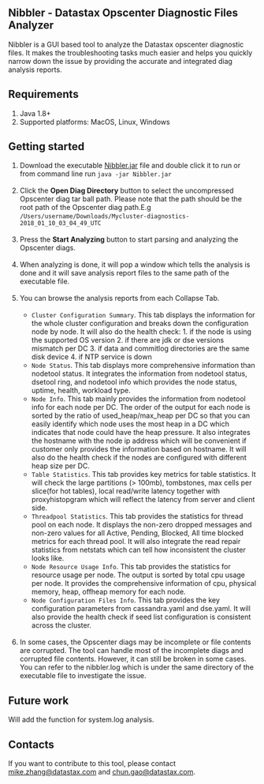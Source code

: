 ## Nibbler - Datastax Opscenter Diagnostic Files Analyzer

Nibbler is a GUI based tool to analyze the Datastax opscenter diagnostic files. It makes the troubleshooting tasks much easier and helps you quickly narrow down the issue by providing the accurate and integrated diag analysis reports. 


## Requirements

1. Java 1.8+  <br> 
2. Supported platforms: MacOS, Linux, Windows

## Getting started

1. Download the executable [Nibbler.jar](https://github.com/GLZ9568/Nibbler/raw/master/out/artifacts/Nibbler_jar/Nibbler.jar) file and double click it to run or from command line run `java -jar Nibbler.jar` <br> <br>
2. Click the **Open Diag Directory** button to select the uncompressed Opscenter diag tar ball path. Please note that the path should be the root path of the Opscenter diag path.E.g `/Users/username/Downloads/Mycluster-diagnostics-2018_01_10_03_04_49_UTC` <br> <br>
3. Press the **Start Analyzing** button to start parsing and analyzing the Opscenter diags. <br> <br>
4. When analyzing is done, it will pop a window which tells the analysis is done and it will save analysis report files to the same path of the executable file. <br> <br>
5. You can browse the analysis reports from each Collapse Tab. <br> <br>
   - `Cluster Configuration Summary`. This tab displays the information for the whole cluster configuration and breaks down the configuration node by node. It will also do the health check: 1. if the node is using the supported OS version 2. if there are jdk or dse versions mismatch per DC 3. if data and commitlog directories are the same disk device 4. if NTP service is down 
   - `Node Status`. This tab displays more comprehensive information than nodetool status. It integrates the information from nodetool status, dsetool ring, and nodetool info which provides the node status, uptime, health, workload type.
   - `Node Info`. This tab mainly provides the information from nodetool info for each node per DC. The order of the output for each node is sorted by the ratio of used_heap/max_heap per DC so that you can easily identify which node uses the most heap in a DC which indicates that node could have the heap pressure. It also integrates the hostname with the node ip address which will be convenient if customer only provides the information based on hostname. It will also do the health check if the nodes are configured with different heap size per DC. 
   - `Table Statistics`. This tab provides key metrics for table statistics. It will check the large partitions (> 100mb), tombstones, max cells per slice(for hot tables), local read/write latency together with proxyhistopgram which will reflect the latency from server and client side.
   - `Threadpool Statistics`. This tab provides the statistics for thread pool on each node. It displays the non-zero dropped messages and non-zero values for all Active, Pending, Blocked, All time blocked metrics for each thread pool. It will also integrate the read repair statistics from netstats which can tell how inconsistent the cluster looks like.
   - `Node Resource Usage Info`. This tab provides the statistics for resource usage per node. The output is sorted by total cpu usage per node. It provides the comprehensive information of cpu, physical memory, heap, offheap memory for each node. 
   - `Node Configuration Files Info`. This tab provides the key configuration parameters from cassandra.yaml and dse.yaml. It will also provide the health check if seed list configuration is consistent across the cluster.
   <br><br>
6. In some cases, the Opscenter diags may be incomplete or file contents are corrupted. The tool can handle most of the incomplete diags and corrupted file contents. However, it can still be broken in some cases. You can refer to the nibbler.log which is under the same directory of the executable file to investigate the issue.


## Future work

Will add the function for system.log analysis. 

## Contacts 

If you want to contribute to this tool, please contact mike.zhang@datastax.com and chun.gao@datastax.com.
   
